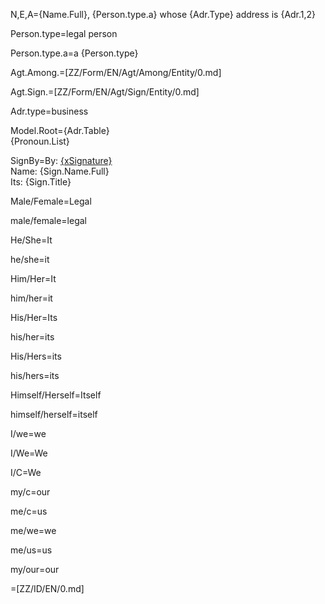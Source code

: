 N,E,A={Name.Full}, {Person.type.a} whose {Adr.Type} address is {Adr.1,2}

Person.type=legal person

Person.type.a=a {Person.type}

Agt.Among.=[ZZ/Form/EN/Agt/Among/Entity/0.md]

Agt.Sign.=[ZZ/Form/EN/Agt/Sign/Entity/0.md]

Adr.type=business

Model.Root={Adr.Table}<br>{Pronoun.List}

SignBy=By: <u>{xSignature}</u><br/>Name: {Sign.Name.Full}<br/>Its: {Sign.Title}
 
Male/Female=Legal

male/female=legal

He/She=It

he/she=it

Him/Her=It

him/her=it

His/Her=Its

his/her=its

His/Hers=its

his/hers=its

Himself/Herself=Itself

himself/herself=itself
					
I/we=we

I/We=We

I/C=We

my/c=our

me/c=us

me/we=we

me/us=us

my/our=our

=[ZZ/ID/EN/0.md]